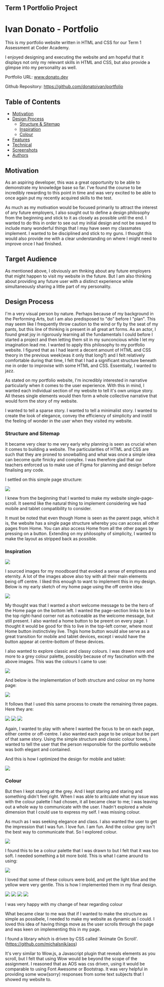 ## Term 1 Portfolio Project


# Ivan Donato - Portfolio


This is my portfolio website written in HTML and CSS for our Term 1 Assessment at Coder Academy. 

I enjoyed designing and executing the website and am hopeful that it displays not only my relevant skills in HTML and CSS, but also provide a glimpse into my personality as well.

Portfolio URL: www.donato.dev

Github Repository: https://github.com/donatoivan/portfolio


## Table of Contents
* [Motivation](#motivation)
* [Design Process](#design-process)
  * [Structure & Sitemap](#structure-and-sitemap)
  * [Inspiration](#inspiration)
  * [Colour](#colour)
* [Features](#features)
* [Technical](#technical)
* [Screenshots](#screenshots)
* [Authors](#authors)





## Motivation
As an aspiring developer, this was a great opportunity to be able to demonstrate my knowledge base so far. I've found the course to be incredibly rewarding to this point in time and was very excited to be able to once again put my recently acquired skills to the test.

As much as my motivation would be focused primarily to attract the interest of any future employers, I also sought out to define a design philosophy from the beginning and stick to it as closely as possible until the end. I wanted to do this in order to see out my initial design and not be swayed to include many wonderful things that I may have seen my classmates implement. I wanted to be disciplined and stick to my guns. I thought this would also provide me with a clear understanding on where I might need to improve once I had finished.

## Target Audience
As mentioned above, I obviously am thnking about any future employers that might happen to visit my website in the future. But I am also thinking about providing any future user with a distinct experience while simultaneously sharing a little part of my personality.

## Design Process
I'm a very visual person by nature. Perhaps because of my background in the Performing Arts, but I am also predisposed to "do" before I "plan". This may seem like I frequently throw caution to the wind or fly by the seat of my pants, but this line of thinking is present in all great art forms. As an actor, I found great joy in rigorously learning all the fundamentals I could before I started a project and then letting them sit in my sunconcious while I let my imagination lead me. I wanted to apply this philosophy to my portfolio website. I figured that as I had learnt a decent amount of HTML and CSS theory in the previous week(was it only that long?) and I felt relatively comfortable during that time, I felt that I had a significant structure beneath me in order to improvise with some HTML and CSS. Essentially, I wanted to jazz.

As stated on my portfolio website, I'm incredibly interested in narrative particularly when it comes to the user experience. With this in mind, I wanted each individual section of my website to tell it's own unique story. All theses single elements would then form a whole collective narrative that would form the story of my website.

I wanted to tell a sparse story. I wanted to tell a minimalist story. I wanted to create the look of elegance, convey the efficiency of simplicity and instill the feeling of wonder in the user when they visited my website.

### Structure and Sitemap

It became very clear to me very early why planning is seen as crucial when it comes to building a website. The particularities of HTML and CSS are such that they are proned to snowballing and what was once a simple idea can become quite finicky and complex. I was therefore glad that our teachers enforced us to make use of Figma for planning and design before finalising any code.

I settled on this simple page structure:

<img src="./images/sitemap.png">

I knew from the beginning that I wanted to make my website single-page-scroll. It seemd like the natural thing to implement considering we had mobile and tablet compatibility to consider.

It must be noted that even though Home is seen as the parent page, which it is, the website has a single page structure whereby you can access all other pages from Home. You can also access Home from all the other pages by pressing on a button.
Extending on my philosophy of simplicity, I wanted to make the layout as stripped back as possible.

### Inspiration

<img src="./images/grey-moodboard.png">

I sourced images for my moodboard that evoked a sense of emptiness and eternity. A lot of the images above also toy with all their main elements being off centre. I liked this enough to want to implement this in my design. Below is my early sketch of my home page using the off centre idea:

<img src="./images/wireframe.png">

My thought was that I wanted a short welcome message to be the hero of the Home page on the bottom left. I wanted the page-section links to be in the top right-hand corner not as noticeable as the welcome message, but still present. I also wanted a home button to be preent on every page. I thought it would be good for this to live in the top-left corner, where most Home button instinctivley live. Thgis home button would alse serve as a great transition for mobile and tablet devices, except i would have the button appear at centre-bottom of these devices. 

I also wanted to explore classic and classy colours. I was drawn more and more to a grey colour palette, possibly because of my fascination with the above images. This was the colours I came to use:

<img src="./images/grey-palette.png">

And below is the implementation of both structure and colour on my home page:

<img src="./images/grey-home.png">

It follows that I used this same process to create the remaining three pages. Here they are:

<img src="./images/grey-work.png">

<img src="./images/grey-about.png">

<img src="./images/grey-contact.png">

Again, I wanted to play with where I wanted the focus to be on each page, either centre or off-centre. I also wanted each page to be unique but be part of that same story. Using the simple structure and classic colour tones, I wanted to tell the user that the person responsible for the portfolio website was both elegant and contained.

And this is how I optimized the design for mobile and tablet: 

<img src="./images/total-wire.png">


### Colour

But then I kept staring at the grey. And I kept staring and staring and something didn't feel right. When I was able to aritculate what my issue was with the colour palette I had chosen, it all became clear to me; I was leaving out a whole way to communicate with the user. I hadn't explored a whole dimension that I could use to express my self. I was missing colour.

As much as I was seeking elegance and class. I also wanted the user to get the impression that I was fun.
I love fun. I am fun. And the colour grey isn't the best way to communicate that. So I explored colour.

<img src="./images/pastel-true.png">

I found this to be a colour palette that I was drawn to but I felt that it was too soft. I needed something a bit more bold. This is what I came around to using:

<img src="./images/final.png">

I loved that some of these colours were bold, and yet the light blue and the yellow were very gentle. This is how I implemented them in my final design.

<img src="./images/blue-home.png">

<img src="./images/blue-work.png">

<img src="./images/blue-about.png">

<img src="./images/blue-contact.png">

I was very happy with my change of hear regarding colour









What became clear to me was that if I wanted to make the structure as simple as possibele, I needed to make my website as dynamic as I could. I loved this idea of having things move as the user scrolls through the page and was keen on implementing this in my page.

I found a library which is driven by CSS called 'Animate On Scroll'. (https://github.com/michalsnik/aos)

It's very similar to Wow.js, a Javascript plugin that reveals elements as you scroll, but I felt that using Wow would be beyond the scope of the assignment. I reasoned that as AOS was css driven, using it would be comparable to using Font Awesome or Bootstrap. It was very helpful in providing some wow(sorry) responses from some text subjects that I showed my website to.


